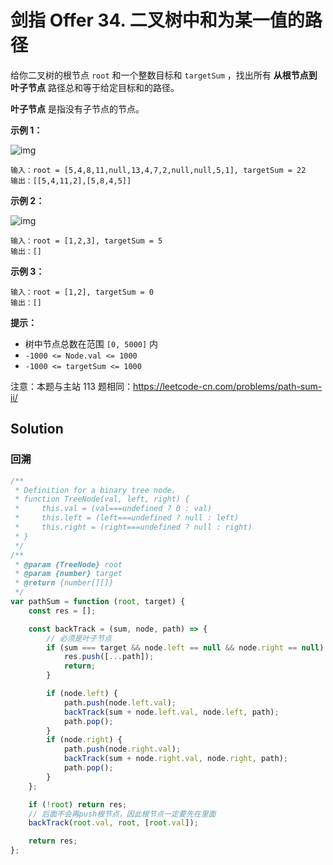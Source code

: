 # 剑指 Offer 34. 二叉树中和为某一值的路径

给你二叉树的根节点 `root` 和一个整数目标和 `targetSum` ，找出所有 **从根节点到叶子节点** 路径总和等于给定目标和的路径。

**叶子节点** 是指没有子节点的节点。

**示例 1：**

![img](https://assets.leetcode.com/uploads/2021/01/18/pathsumii1.jpg)

```
输入：root = [5,4,8,11,null,13,4,7,2,null,null,5,1], targetSum = 22
输出：[[5,4,11,2],[5,8,4,5]]
```

**示例 2：**

![img](https://assets.leetcode.com/uploads/2021/01/18/pathsum2.jpg)

```
输入：root = [1,2,3], targetSum = 5
输出：[]
```

**示例 3：**

```
输入：root = [1,2], targetSum = 0
输出：[]
```

**提示：**

-   树中节点总数在范围 `[0, 5000]` 内
-   `-1000 <= Node.val <= 1000`
-   `-1000 <= targetSum <= 1000`

注意：本题与主站 113 题相同：https://leetcode-cn.com/problems/path-sum-ii/

## Solution

### 回溯

```js
/**
 * Definition for a binary tree node.
 * function TreeNode(val, left, right) {
 *     this.val = (val===undefined ? 0 : val)
 *     this.left = (left===undefined ? null : left)
 *     this.right = (right===undefined ? null : right)
 * }
 */
/**
 * @param {TreeNode} root
 * @param {number} target
 * @return {number[][]}
 */
var pathSum = function (root, target) {
    const res = [];

    const backTrack = (sum, node, path) => {
        // 必须是叶子节点
        if (sum === target && node.left == null && node.right == null) {
            res.push([...path]);
            return;
        }

        if (node.left) {
            path.push(node.left.val);
            backTrack(sum + node.left.val, node.left, path);
            path.pop();
        }
        if (node.right) {
            path.push(node.right.val);
            backTrack(sum + node.right.val, node.right, path);
            path.pop();
        }
    };

    if (!root) return res;
    // 后面不会再push根节点，因此根节点一定要先在里面
    backTrack(root.val, root, [root.val]);

    return res;
};
```
